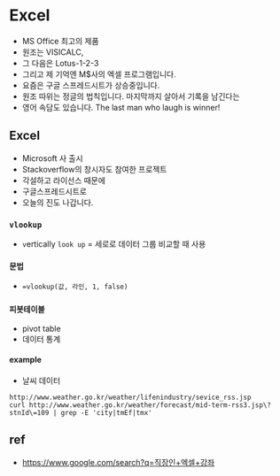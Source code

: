 # Excel
* MS Office 최고의 제품
* 원조는 VISICALC,
* 그 다음은 Lotus-1-2-3
* 그리고 제 기억엔 M$사의 엑셀 프로그램입니다.
* 요즘은 구글 스프레드시트가 상승중입니다.
* 원조 따위는 정글의 법칙입니다. 마지막까지 살아서 기록을 남긴다는
* 영어 속담도 있습니다. The last man who laugh is winner!

## Excel
* Microsoft 사 출시
* Stackoverflow의 창시자도 참여한 프로젝트
* 각설하고 라이선스 때문에
* 구글스프레드시트로 
* 오늘의 진도 나갑니다.

### `vlookup`
* `v`ertically `look up` = 세로로 데이터 그룹 비교할 때 사용

#### 문법

* `=vlookup(값, 라인, 1, false)`

### `피봇테이블`
* pivot table
* 데이터 통계

#### example

* 날씨 데이터

```
http://www.weather.go.kr/weather/lifenindustry/sevice_rss.jsp
curl http://www.weather.go.kr/weather/forecast/mid-term-rss3.jsp\?stnId\=109 | grep -E 'city|tmEf|tmx'
```

## ref
* https://www.google.com/search?q=직장인+엑셀+강좌
